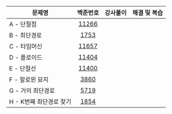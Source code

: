 |문제명|백준번호|강사풀이|해결 및 복습|
|------|:------:|:------:|:------:|
|A - 단절점|[11266](https://www.acmicpc.net/problem/11266)|||
|B - 최단경로|[1753](https://www.acmicpc.net/problem/1753)|||
|C - 타임머신|[11657](https://www.acmicpc.net/problem/11657)||
|D - 플로이드|[11404](https://www.acmicpc.net/problem/11404)|||
|E - 단절선|[11400](https://www.acmicpc.net/problem/11400)|||
|F - 할로윈 묘지|[3860](https://www.acmicpc.net/problem/3860)|||
|G - 거의 최단경로|[5719](https://www.acmicpc.net/problem/5719)|||
|H - K번째 최단경로 찾기|[1854](https://www.acmicpc.net/problem/1854)||
